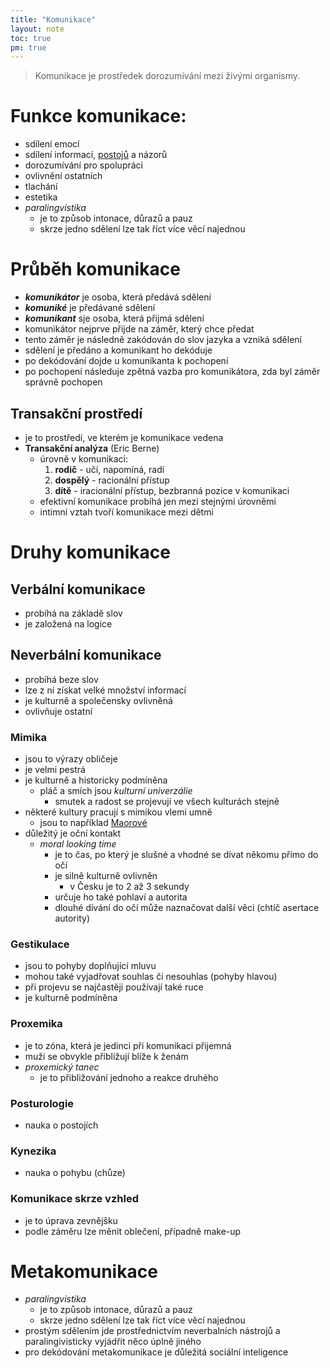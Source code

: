 ```yaml
---
title: "Komunikace"
layout: note
toc: true
pm: true
---
```

> Komunikace je prostředek dorozumívání mezi živými organismy.
# Funkce komunikace:
- sdílení emocí
- sdílení informací, [postojů](/notes/school/social-sciences/opinions) a názorů
- dorozumívání pro spolupráci
- ovlivnění ostatních
- tlachání
- estetika
- _paralingvistika_
    - je to způsob intonace, důrazů a pauz
    - skrze jedno sdělení lze tak říct více věcí najednou
# Průběh komunikace
- **_komunikátor_** je osoba, která předává sdělení
- **_komuniké_** je předávané sdělení
- **_komunikant_** sje osoba, která přijmá sdělení
- komunikátor nejprve přijde na záměr, který chce předat
- tento záměr je následně zakódován do slov jazyka a vzniká sdělení
- sdělení je předáno a komunikant ho dekóduje
- po dekódování dojde u komunikanta k pochopení
- po pochopení následuje zpětná vazba pro komunikátora, zda byl záměr správně pochopen
## Transakční prostředí
- je to prostředí, ve kterém je komunikace vedena
- **Transakční analýza** (Eric Berne)
    - úrovně v komunikaci:
        1. **rodič** - učí, napomíná, radí
        2. **dospělý** - racionální přístup
        3. **dítě** - iracionální přístup, bezbranná pozice v komunikaci
    - efektivní komunikace probíhá jen mezi stejnými úrovněmi
    - intimní vztah tvoří komunikace mezi dětmi
# Druhy komunikace
## Verbální komunikace
- probíhá na základě slov
- je založená na logice 
## Neverbální komunikace
- probíhá beze slov
- lze z ní získat velké množství informací
- je kulturně a společensky ovlivněná
- ovlivňuje ostatní
### Mimika
- jsou to výrazy obličeje
- je velmi pestrá
- je kulturně a historicky podmíněna
    - pláč a smích jsou _kulturní univerzálie_
        - smutek a radost se projevují ve všech kulturách stejně
- některé kultury pracují s mimikou vlemi umně
    - jsou to například [Maorové](https://en.wikipedia.org/wiki/M%C4%81ori_people)
- důležitý je oční kontakt
    - _moral looking time_
        - je to čas, po který je slušné a vhodné se dívat někomu přímo do očí
        - je silně kulturně ovlivněn
            - v Česku je to 2 až 3 sekundy
        - určuje ho také pohlaví a autorita
        - dlouhé dívání do očí může naznačovat další věci (chtíč asertace autority)
### Gestikulace
- jsou to pohyby doplňující mluvu
- mohou také vyjadřovat souhlas či nesouhlas (pohyby hlavou)
- při projevu se najčastěji používají také ruce
- je kulturně podmíněna
### Proxemika
- je to zóna, která je jedinci při komunikaci přijemná
- muži se obvykle přibližují blíže k ženám
- _proxemický tanec_
    - je to přibližování jednoho a reakce druhého
### Posturologie
- nauka o postojích
### Kynezika
- nauka o pohybu (chůze)
### Komunikace skrze vzhled
- je to úprava zevnějšku
- podle záměru lze měnit oblečení, případně make-up
# Metakomunikace
- _paralingvistika_
    - je to způsob intonace, důrazů a pauz
    - skrze jedno sdělení lze tak říct více věcí najednou
- prostým sdělením jde prostřednictvím neverbalních nástrojů a paralingivisticky vyjádřit něco úplně jiného
- pro dekódování metakomunikace je důležitá sociální inteligence